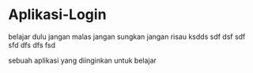 # Aplikasi-Login

belajar dulu
jangan malas
jangan sungkan 
jangan risau
ksdds
sdf
dsf
sdf
sfd
dfs
dfs
fsd

sebuah aplikasi yang diinginkan untuk belajar

